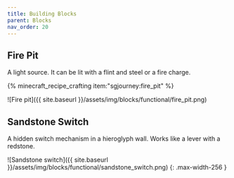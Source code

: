 ```yaml
---
title: Building Blocks
parent: Blocks
nav_order: 20
---
```


## Fire Pit
A light source.
It can be lit with a flint and steel or a fire charge.

{% minecraft_recipe_crafting item:"sgjourney:fire_pit" %}

![Fire pit]({{ site.baseurl }}/assets/img/blocks/functional/fire_pit.png)


## Sandstone Switch
A hidden switch mechanism in a hieroglyph wall.
Works like a lever with a redstone.

![Sandstone switch]({{ site.baseurl }}/assets/img/blocks/functional/sandstone_switch.png)
{: .max-width-256 }
